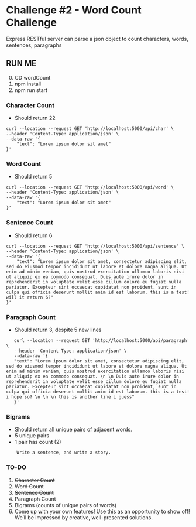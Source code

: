 # Challenge #2 - Word Count Challenge

<p>Express RESTful server can parse a json object to count characters, words, sentences, paragraphs</p>

## RUN ME

0. CD wordCount
1. npm install
2. npm run start

### Character Count

- Should return 22

```
curl --location --request GET 'http://localhost:5000/api/char' \
--header 'Content-Type: application/json' \
--data-raw '{
    "text": "Lorem ipsum dolor sit amet"
}'
```

### Word Count

- Should return 5

```
curl --location --request GET 'http://localhost:5000/api/word' \
--header 'Content-Type: application/json' \
--data-raw '{
    "text": "Lorem ipsum dolor sit amet"
}'

```

### Sentence Count

- Should return 6

```
curl --location --request GET 'http://localhost:5000/api/sentence' \
--header 'Content-Type: application/json' \
--data-raw '{
    "text": "Lorem ipsum dolor sit amet, consectetur adipiscing elit, sed do eiusmod tempor incididunt ut labore et dolore magna aliqua. Ut enim ad minim veniam, quis nostrud exercitation ullamco laboris nisi ut aliquip ex ea commodo consequat. Duis aute irure dolor in reprehenderit in voluptate velit esse cillum dolore eu fugiat nulla pariatur. Excepteur sint occaecat cupidatat non proident, sunt in culpa qui officia deserunt mollit anim id est laborum. this is a test! will it return 6?"
}'

```

### Paragraph Count

- Should return 3, despite 5 new lines

```
   curl --location --request GET 'http://localhost:5000/api/paragraph' \
   --header 'Content-Type: application/json' \
   --data-raw '{
   "text": "Lorem ipsum dolor sit amet, consectetur adipiscing elit, sed do eiusmod tempor incididunt ut labore et dolore magna aliqua. Ut enim ad minim veniam, quis nostrud exercitation ullamco laboris nisi ut aliquip ex ea commodo consequat. \n \n Duis aute irure dolor in reprehenderit in voluptate velit esse cillum dolore eu fugiat nulla pariatur. Excepteur sint occaecat cupidatat non proident, sunt in culpa qui officia deserunt mollit anim id est laborum. this is a test! i hope so? \n \n \n this is another line i guess"
   }'
```

### Bigrams

- Should return all unique pairs of adjacent words.
- 5 unique pairs
- 1 pair has count (2)

```
    Write a sentence, and write a story.
```

### TO-DO

1. ~~Character Count~~
2. ~~Word Count~~
3. ~~Sentence Count~~
4. ~~Paragraph Count~~
5. Bigrams (counts of unique pairs of words)
6. Come up with your own features! Use this as an opportunity to show off! We’ll be impressed by
   creative, well-presented solutions.
